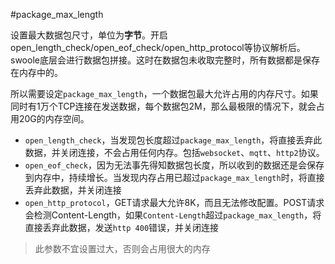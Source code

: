 #package_max_length

设置最大数据包尺寸，单位为**字节**。开启open_length_check/open_eof_check/open_http_protocol等协议解析后。swoole底层会进行数据包拼接。这时在数据包未收取完整时，所有数据都是保存在内存中的。

所以需要设定`package_max_length`，一个数据包最大允许占用的内存尺寸。如果同时有1万个TCP连接在发送数据，每个数据包2M，那么最极限的情况下，就会占用20G的内存空间。

* `open_length_check`，当发现包长度超过`package_max_length`，将直接丢弃此数据，并关闭连接，不会占用任何内存。包括`websocket`、`mqtt`、`http2`协议。
* `open_eof_check`，因为无法事先得知数据包长度，所以收到的数据还是会保存到内存中，持续增长。当发现内存占用已超过`package_max_length`时，将直接丢弃此数据，并关闭连接
* `open_http_protocol`，GET请求最大允许8K，而且无法修改配置。POST请求会检测Content-Length，如果`Content-Length`超过`package_max_length`，将直接丢弃此数据，发送`http 400`错误，并关闭连接

> 此参数不宜设置过大，否则会占用很大的内存  

